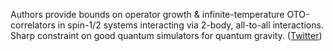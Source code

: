 
Authors provide bounds on operator growth & infinite-temperature OTO-correlators in spin-1/2 systems interacting via 2-body, all-to-all interactions. Sharp constraint on good quantum simulators for quantum gravity. ([Twitter](https://twitter.com/JoshuahHeath/status/1262466825838825472))
